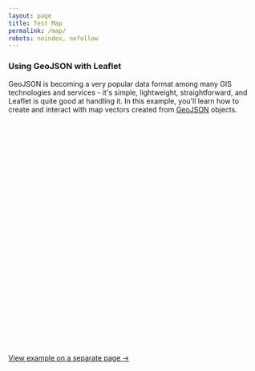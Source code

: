 ```yaml
---
layout: page
title: Test Map
permalink: /map/
robots: noindex, nofollow
---
```


<h3>Using GeoJSON with Leaflet</h3>

<p>GeoJSON is becoming a very popular data format among many GIS technologies and services - it's simple, lightweight, straightforward, and Leaflet is quite good at handling it. In this example, you'll learn how to create and interact with map vectors created from <a href="http://geojson.org/">GeoJSON</a> objects.</p>

<div id="map" class="map" style="height: 450px"></div>

<script src="../examples/sample-geojson-test.js"></script>
<script>

	var map = L.map('map', {
		minZoom: 3
	}).setView([52.753, 39.298], 12);

	L.tileLayer(MB_URL, {
		attribution: MB_ATTR,
		id: 'mapbox.light'
	}).addTo(map);

	L.control.scale().addTo(map); // A simple scale control


	var bounds = new L.GPX("http://psha.org.ru/leaflet-plugins/examples/fells_loop.gpx", {
		async: true
	}).on('click', function (e) {
	    // There event is event object
	    // there e.type === 'click'
	    // there e.lanlng === L.LatLng on map
	    // there e.target.getLatLngs() - your rectangle coordinates
	    // but e.target !== rect
	    console.info(e);
	}).addTo(map);


	var baseballIcon = L.icon({
		iconUrl: '../examples/geojson/baseball-marker.png',
		iconSize: [32, 37],
		iconAnchor: [16, 37],
		popupAnchor: [0, -28]
	});

	function onEachFeature(feature, layer) {
		var popupContent = "<p>I started out as a GeoJSON <b>" +
				feature.geometry.type + "</b>, but now I'm a Leaflet vector!</p>";

		if (feature.properties && feature.properties.popupContent) {
			popupContent += feature.properties.popupContent;
		}

		layer.bindPopup(popupContent);
	}

	var LineStyle = {
		"color": "#0d0",
		"weight": 6,
		"opacity": 0.35
	};

	L.geoJson(freeBus, {

		style: LineStyle,

		filter: function (feature, layer) {
			if (feature.properties) {
				// If the property "underConstruction" exists and is true, return false (don't render features under construction)
				return feature.properties.underConstruction !== undefined ? !feature.properties.underConstruction : true;
			}
			return false;
		},

		onEachFeature: onEachFeature
	}).addTo(map);

	var coorsLayer = L.geoJson(null, {

		pointToLayer: function (feature, latlng) {
			return L.marker(latlng, {icon: baseballIcon});
		},

		onEachFeature: onEachFeature
	}).addTo(map);

	coorsLayer.addData(coorsField);

</script>

<p><a href="../examples/geojson/geojson-example.html">View example on a separate page &rarr;</a></p>
